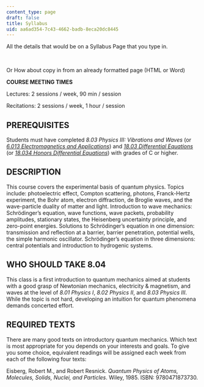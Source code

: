 ```yaml
---
content_type: page
draft: false
title: Syllabus
uid: aa6ad354-7c43-4662-badb-8eca20dc8445
---
```

All the details that would be on a Syllabus Page that you type in.

 

Or How about copy in from an already formatted page (HTML or Word) 

  
**COURSE MEETING TIMES**

Lectures: 2 sessions / week, 90 min / session

Recitations: 2 sessions / week, 1 hour / session

## **PREREQUISITES**

Students must have completed *8.03 Physics III: Vibrations and Waves* (or [*6.013 Electromagnetics and Applications*](https://ocw.mit.edu/courses/6-013-electromagnetics-and-applications-spring-2009)) and [*18.03 Differential Equations*](https://ocw.mit.edu/courses/18-03sc-differential-equations-fall-2011) (or [*18.034 Honors Differential Equations*](https://ocw.mit.edu/courses/18-034-honors-differential-equations-spring-2009)) with grades of C or higher.

## **DESCRIPTION**

This course covers the experimental basis of quantum physics. Topics include: photoelectric effect, Compton scattering, photons, Franck-Hertz experiment, the Bohr atom, electron diffraction, de Broglie waves, and the wave-particle duality of matter and light. Introduction to wave mechanics: Schrödinger’s equation, wave functions, wave packets, probability amplitudes, stationary states, the Heisenberg uncertainty principle, and zero-point energies. Solutions to Schrödinger’s equation in one dimension: transmission and reflection at a barrier, barrier penetration, potential wells, the simple harmonic oscillator. Schrödinger’s equation in three dimensions: central potentials and introduction to hydrogenic systems.

## **WHO SHOULD TAKE 8.04**

This class is a first introduction to quantum mechanics aimed at students with a good grasp of Newtonian mechanics, electricity & magnetism, and waves at the level of *8.01 Physics I*, *8.02 Physics II*, and *8.03 Physics III*. While the topic is not hard, developing an intuition for quantum phenomena demands concerted effort.

## **REQUIRED TEXTS**

There are many good texts on introductory quantum mechanics. Which text is most appropriate for you depends on your interests and goals. To give you some choice, equivalent readings will be assigned each week from each of the following four texts:

Eisberg, Robert M., and Robert Resnick. *Quantum Physics of Atoms, Molecules, Solids, Nuclei, and Particles*. Wiley, 1985. ISBN: 9780471873730.
